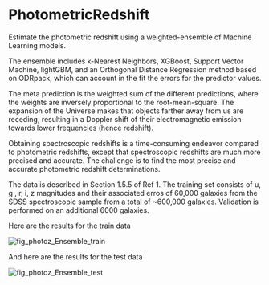 # PhotometricRedshift
Estimate the photometric redshift using a weighted-ensemble of Machine Learning models.

The ensemble includes k-Nearest Neighbors, XGBoost, Support Vector Machine, lightGBM, and an Orthogonal Distance Regression method based on ODRpack, which can account in the fit the errors for the predictor values.

The meta prediction is the weighted sum of the different predictions, where the weights are inversely proportional to the root-mean-square. The expansion of the Universe makes that objects farther away from us are receding, resulting in a Doppler shift of their electromagnetic emission towards lower frequencies (hence redshift).

Obtaining spectroscopic redshifts is a time-consuming endeavor compared to photometric redshifts, except that spectroscopic redshifts are much more precised and accurate. The challenge is to find the most precise and accurate photometric redshift determinations.

The data is described in Section 1.5.5 of Ref 1. The training set consists of u, g , r, i, z magnitudes and their associated erros of 60,000 galaxies from the SDSS spectroscopic sample from a total of ~600,000 galaxies. Validation is performed on an additional 6000 galaxies. 

Here are the results for the train data

![fig_photoz_Ensemble_train](https://github.com/wfthi/PhotometricRedshift/assets/94956037/a1553e5e-2194-4fa4-b9b5-06b6de4e7bc3)

And here are the results for the test data

![fig_photoz_Ensemble_test](https://github.com/wfthi/PhotometricRedshift/assets/94956037/a22729f6-80e6-4ea8-9b1b-b53a0b6e3b2c)




